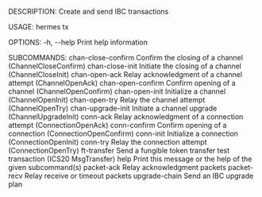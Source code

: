 DESCRIPTION:
Create and send IBC transactions

USAGE:
    hermes tx <SUBCOMMAND>

OPTIONS:
    -h, --help    Print help information

SUBCOMMANDS:
    chan-close-confirm    Confirm the closing of a channel (ChannelCloseConfirm)
    chan-close-init       Initiate the closing of a channel (ChannelCloseInit)
    chan-open-ack         Relay acknowledgment of a channel attempt (ChannelOpenAck)
    chan-open-confirm     Confirm opening of a channel (ChannelOpenConfirm)
    chan-open-init        Initialize a channel (ChannelOpenInit)
    chan-open-try         Relay the channel attempt (ChannelOpenTry)
    chan-upgrade-init     Initiate a channel upgrade (ChannelUpgradeInit)
    conn-ack              Relay acknowledgment of a connection attempt (ConnectionOpenAck)
    conn-confirm          Confirm opening of a connection (ConnectionOpenConfirm)
    conn-init             Initialize a connection (ConnectionOpenInit)
    conn-try              Relay the connection attempt (ConnectionOpenTry)
    ft-transfer           Send a fungible token transfer test transaction (ICS20 MsgTransfer)
    help                  Print this message or the help of the given subcommand(s)
    packet-ack            Relay acknowledgment packets
    packet-recv           Relay receive or timeout packets
    upgrade-chain         Send an IBC upgrade plan
